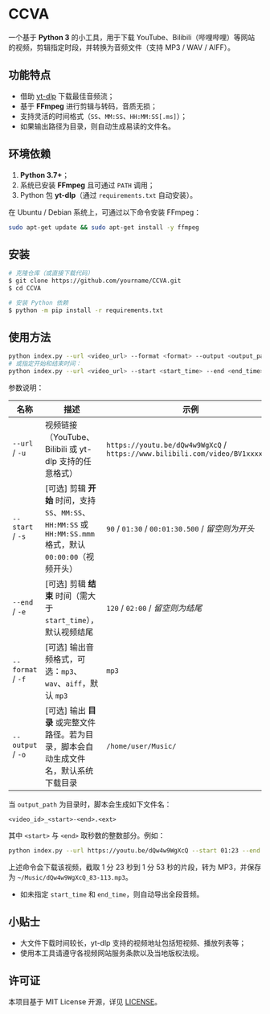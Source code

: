 # CCVA

一个基于 **Python 3** 的小工具，用于下载 YouTube、Bilibili（哔哩哔哩）等网站的视频，剪辑指定时段，并转换为音频文件（支持 MP3 / WAV / AIFF）。

## 功能特点

* 借助 [yt-dlp](https://github.com/yt-dlp/yt-dlp) 下载最佳音频流；
* 基于 **FFmpeg** 进行剪辑与转码，音质无损；
* 支持灵活的时间格式（`SS`、`MM:SS`、`HH:MM:SS[.ms]`）；
* 如果输出路径为目录，则自动生成易读的文件名。

## 环境依赖

1. **Python 3.7+**；
2. 系统已安装 **FFmpeg** 且可通过 `PATH` 调用；
3. Python 包 **yt-dlp**（通过 `requirements.txt` 自动安装）。

在 Ubuntu / Debian 系统上，可通过以下命令安装 FFmpeg：

```bash
sudo apt-get update && sudo apt-get install -y ffmpeg
```

## 安装

```bash
# 克隆仓库（或直接下载代码）
$ git clone https://github.com/yourname/CCVA.git
$ cd CCVA

# 安装 Python 依赖
$ python -m pip install -r requirements.txt
```

## 使用方法

```bash
python index.py --url <video_url> --format <format> --output <output_path>
# 或指定开始和结束时间：
python index.py --url <video_url> --start <start_time> --end <end_time> --format <format> --output <output_path>
```

参数说明：

| 名称            | 描述                                                                                       | 示例                               |
| --------------- | ------------------------------------------------------------------------------------------ | ---------------------------------- |
| `--url` / `-u`   | 视频链接（YouTube、Bilibili 或 yt-dlp 支持的任意格式） | `https://youtu.be/dQw4w9WgXcQ` / `https://www.bilibili.com/video/BV1xxxxxxx` |
| `--start` / `-s`    | [可选] 剪辑 **开始** 时间，支持 `SS`、`MM:SS`、`HH:MM:SS` 或 `HH:MM:SS.mmm` 格式，默认 `00:00:00`（视频开头） | `90` / `01:30` / `00:01:30.500` / *留空则为开头* |
| `--end` / `-e`      | [可选] 剪辑 **结束** 时间（需大于 `start_time`），默认视频结尾 | `120` / `02:00` / *留空则为结尾* |
| `--format` / `-f`        | [可选] 输出音频格式，可选：`mp3`、`wav`、`aiff`，默认 `mp3`                                                    | `mp3`                              |
| `--output` / `-o`   | [可选] 输出 **目录** 或完整文件路径。若为目录，脚本会自动生成文件名，默认系统下载目录                                  | `/home/user/Music/`                |

当 `output_path` 为目录时，脚本会生成如下文件名：

```
<video_id>_<start>-<end>.<ext>
```

其中 `<start>` 与 `<end>` 取秒数的整数部分。例如：

```bash
python index.py --url https://youtu.be/dQw4w9WgXcQ --start 01:23 --end 01:53 --format mp3 --output ~/Music/
```

上述命令会下载该视频，截取 1 分 23 秒到 1 分 53 秒的片段，转为 MP3，并保存为 `~/Music/dQw4w9WgXcQ_83-113.mp3`。

* 如未指定 `start_time` 和 `end_time`，则自动导出全段音频。

## 小贴士

* 大文件下载时间较长，yt-dlp 支持的视频地址包括短视频、播放列表等；
* 使用本工具请遵守各视频网站服务条款以及当地版权法规。

## 许可证

本项目基于 MIT License 开源，详见 [LICENSE](LICENSE)。